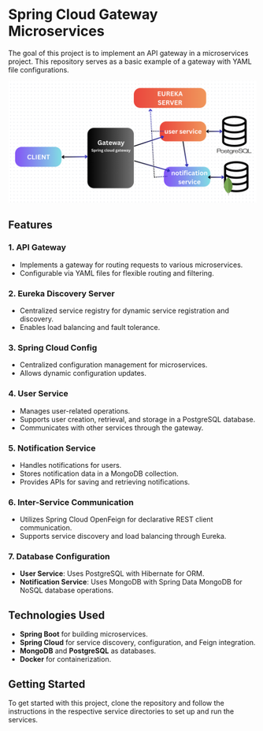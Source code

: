 # Spring Cloud Gateway Microservices

The goal of this project is to implement an API gateway in a microservices project. This repository serves as a basic
example of a gateway with YAML file configurations.

![Description of the image](img/diagram.png)

## Features

### 1. API Gateway

- Implements a gateway for routing requests to various microservices.
- Configurable via YAML files for flexible routing and filtering.

### 2. Eureka Discovery Server

- Centralized service registry for dynamic service registration and discovery.
- Enables load balancing and fault tolerance.

### 3. Spring Cloud Config

- Centralized configuration management for microservices.
- Allows dynamic configuration updates.

### 4. User Service

- Manages user-related operations.
- Supports user creation, retrieval, and storage in a PostgreSQL database.
- Communicates with other services through the gateway.

### 5. Notification Service

- Handles notifications for users.
- Stores notification data in a MongoDB collection.
- Provides APIs for saving and retrieving notifications.

### 6. Inter-Service Communication

- Utilizes Spring Cloud OpenFeign for declarative REST client communication.
- Supports service discovery and load balancing through Eureka.

### 7. Database Configuration

- **User Service**: Uses PostgreSQL with Hibernate for ORM.
- **Notification Service**: Uses MongoDB with Spring Data MongoDB for NoSQL database operations.

## Technologies Used

- **Spring Boot** for building microservices.
- **Spring Cloud** for service discovery, configuration, and Feign integration.
- **MongoDB** and **PostgreSQL** as databases.
- **Docker** for containerization.

## Getting Started

To get started with this project, clone the repository and follow the instructions in the respective service directories
to set up and run the services.
